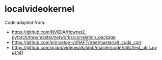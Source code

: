 # localvideokernel

Code adapted from:
- https://github.com/NVIDIA/flownet2-pytorch/tree/master/networks/correlation_package
- https://github.com/princeton-vl/RAFT/tree/master/alt_cuda_corr
- https://github.com/ajabri/videowalk/blob/master/code/utils/test_utils.py#L141
